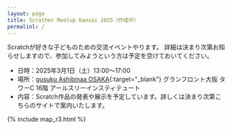 ```yaml
---
layout: page
title: Scrather Meetup Kansai 2025（作成中）
permalinl: /
---
```

Scratchが好きな子どものための交流イベントやります。
詳細は決まり次第お知らせしますので、参加してみようという方は予定を空けておいてください。

- 日時：2025年3月1日（土）13:00〜17:00
- 場所：[gusuku Ashibinaa OSAKA](https://www.r3it.com/ashibinaa){:target="_blank"} グランフロント大阪 タワーC 16階 アールスリーインスティテュート  
- 内容：Scratch作品の発表や展示を予定しています。詳しくは決まり次第こちらのサイトで案内いたします。



{% include map_r3.html %}
